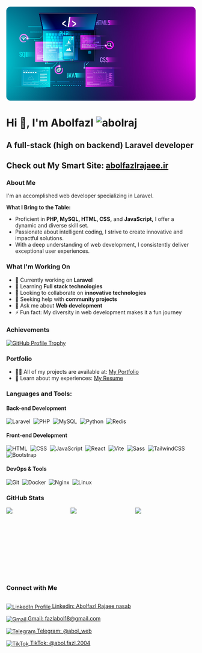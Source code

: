 ![coder banner](./coder_banner.png)

# Hi 👋, I'm Abolfazl <img src="https://komarev.com/ghpvc/?username=abolraj&label=Profile%20views&color=0e75b6&style=for-the-badge" alt="abolraj" />

## A full-stack (high on backend) Laravel developer

## Check out My Smart Site: [abolfazlrajaee.ir](https://abolfazlrajaee.ir)

### About Me
I'm an accomplished web developer specializing in Laravel.

**What I Bring to the Table:**
- Proficient in **PHP, MySQL, HTML, CSS,** and **JavaScript,** I offer a dynamic and diverse skill set.
- Passionate about intelligent coding, I strive to create innovative and impactful solutions.
- With a deep understanding of web development, I consistently deliver exceptional user experiences.

### What I'm Working On
- 🔭 Currently working on **Laravel**
- 🌱 Learning **Full stack technologies**
- 👯 Looking to collaborate on **innovative technologies**
- 🤔 Seeking help with **community projects**
- 💬 Ask me about **Web development**
- ⚡ Fun fact: My diversity in web development makes it a fun journey

### Achievements
<p align="left">
    <a href="https://github.com/ryo-ma/github-profile-trophy">
        <img src="https://github-profile-trophy.vercel.app/?username=abolraj&theme=algolia&margin-w=10" alt="GitHub Profile Trophy" />
    </a>
</p>

### Portfolio
- 👨‍💻 All of my projects are available at: [My Portfolio](https://abolfazlrajaee.ir)
- 📄 Learn about my experiences: [My Resume](https://abolfazlrajaee.ir)

### Languages and Tools:

#### Back-end Development
![Laravel](https://img.shields.io/badge/-Laravel-05122A?style=flat&logo=laravel)&nbsp;
![PHP](https://img.shields.io/badge/-PHP-05122A?style=flat&logo=php)&nbsp;
![MySQL](https://img.shields.io/badge/-MySQL-05122A?style=flat&logo=mysql)&nbsp;
![Python](https://img.shields.io/badge/-Python-05122A?style=flat&logo=python)&nbsp;
![Redis](https://img.shields.io/badge/-Redis-05122A?style=flat&logo=redis)&nbsp;

#### Front-end Development
![HTML](https://img.shields.io/badge/-HTML5-05122A?style=flat&logo=html5)&nbsp;
![CSS](https://img.shields.io/badge/-CSS3-05122A?style=flat&logo=css3)&nbsp;
![JavaScript](https://img.shields.io/badge/-JavaScript-05122A?style=flat&logo=javascript)&nbsp;
![React](https://img.shields.io/badge/-React-05122A?style=flat&logo=react)&nbsp;
![Vite](https://img.shields.io/badge/-Vite-05122A?style=flat&logo=vite)&nbsp;
![Sass](https://img.shields.io/badge/-Sass-05122A?style=flat&logo=sass)&nbsp;
![TailwindCSS](https://img.shields.io/badge/-TailwindCSS-05122A?style=flat&logo=tailwindcss)&nbsp;
![Bootstrap](https://img.shields.io/badge/-Bootstrap-05122A?style=flat&logo=bootstrap)&nbsp;

#### DevOps & Tools
![Git](https://img.shields.io/badge/-Git-05122A?style=flat&logo=git)&nbsp;
![Docker](https://img.shields.io/badge/-Docker-05122A?style=flat&logo=docker)&nbsp;
![Nginx](https://img.shields.io/badge/-Nginx-05122A?style=flat&logo=nginx)&nbsp;
![Linux](https://img.shields.io/badge/-Linux-05122A?style=flat&logo=linux)&nbsp;

### GitHub Stats
<div class="stats" style="display:flex;flex-wrap:wrap;gap:10px;">

<img height="180em" style="flex-grow:1" src="https://github-readme-stats-eight-theta.vercel.app/api?username=abolraj&show_icons=true&theme=algolia&include_all_commits=true&count_private=true"/>
<img height="180em" style="flex-grow:1" src="https://github-readme-stats-eight-theta.vercel.app/api/top-langs/?username=abolraj&layout=compact&langs_count=8&theme=algolia"/>
<img height="180em" style="flex-grow:1" src="https://streak-stats.demolab.com?user=abolraj&theme=algolia&card_width=500"/>

</div>

### Connect with Me
<p align="left" style="display:flex;">
  
<a href="https://linkedin.com/in/abolfazl-rajaee-nasab-195aa3225" target="blank"><img align="center" src="https://raw.githubusercontent.com/rahuldkjain/github-profile-readme-generator/master/src/images/icons/Social/linked-in-alt.svg" alt="LinkedIn Profile" height="30" width="40"/> Linkedin: Abolfazl Rajaee nasab</a>

<a href="mailto:fazlabol18@gmail.com" target="blank"><img align="center" src="https://cdn.simpleicons.org/gmail/red" alt="Gmail" height="30" width="40"/> Gmail: fazlabol18@gmail.com</a>

<a href="https://t.me/abol_web" target="blank"><img align="center" src="https://cdn.simpleicons.org/telegram/cyan" alt="Telegram" height="30" width="40"/> Telegram: @abol_web</a>

<!--<a href="https://wa.me/+989045426387" target="blank"><img align="center" src="https://cdn.simpleicons.org/whatsapp/green" alt="WhatsApp" height="30" width="40"/> WhatsApp: +989045426387</a>-->

<a href="https://tiktok.com/@abol.fazl.2004" target="blank"><img align="center" src="https://cdn.simpleicons.org/tiktok/black" alt="TikTok" height="30" width="40"/> TikTok: @abol.fazl.2004</a>

</p>
